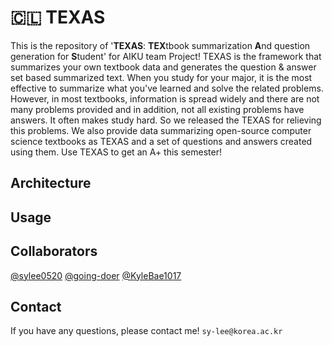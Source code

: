 # 🇨🇱󠁵󠁳󠁴󠁸󠁿 TEXAS
This is the repository of '<b>TEXAS</b>: <b>TEX</b>tbook summarization <b>A</b>nd question generation for <b>S</b>tudent' for AIKU team Project!
TEXAS is the framework that summarizes your own textbook data and generates the question & answer set based summarized text. When you study for your major, it is the most effective to summarize what you've learned and solve the related problems.
However, in most textbooks, information is spread widely and there are not many problems provided and in addition, not all existing problems have answers. It often makes study hard.
So we released the TEXAS for relieving this problems. We also provide data summarizing open-source computer science textbooks as TEXAS and a set of questions and answers created using them. Use TEXAS to get an A+ this semester!

## Architecture

## Usage

## Collaborators
[@sylee0520](https://github.com/sylee0520) [@going-doer](https://github.com/going-doer) [@KyleBae1017](https://github.com/KyleBae1017)

## Contact
If you have any questions, please contact me! ```sy-lee@korea.ac.kr```
